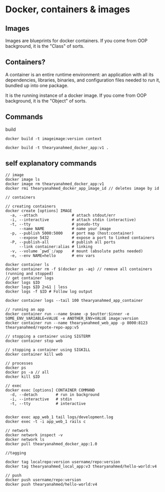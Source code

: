 # Docker, containers & images

## Images
Images are blueprints for docker containers. If you come from OOP background, it is the "Class" of sorts.

## Containers?
A container is an entire runtime environment: an application with all its dependencies, libraries, binaries, and configuration files needed to run it, bundled up into one package.

It is the running instance of a docker image. If you come from OOP background, it is the "Object" of sorts.

## Commands 
build 
```
docker build -t imageimage:version context

docker build -t thearyanahmed_docker_app:v1 .
```

## self explanatory commands 
```
// image
docker image ls
docker image rm thearyanahmed_docker_app:v1
docker rmi thearyanahmed_docker_app_image_id // deletes image by id

// containers 

// creating containers
docker create [options] IMAGE
  -a, --attach               # attach stdout/err
  -i, --interactive          # attach stdin (interactive)
  -t, --tty                  # pseudo-tty
      --name NAME            # name your image
  -p, --publish 5000:5000    # port map (host:container)
      --expose 5432          # expose a port to linked containers
  -P, --publish-all          # publish all ports
      --link container:alias # linking
  -v, --volume `pwd`:/app    # mount (absolute paths needed)
  -e, --env NAME=hello       # env vars

docker container ls
docker container rm -f $(docker ps -aq) // remove all containers (running and stopped)
// get container logs
docker logs $ID
docker logs $ID 2>&1 | less
docker logs -f $ID # Follow log output

docker container logs --tail 100 thearyanahmed_app_container

// running an app
docker container run --name $name -p $outter:$inner -e SOME_ENV_VARIABLE=VALUE -e ANOTHER_ENV=VALUE image:version
docker container run --name thearyanahmed_web_app -p 8000:8123 thearyanahmed/repote-repo-app:v5

// stopping a container using SIGTERM
docker container stop web 

// stopping a container using SIGKILL
docker container kill web 

// processes
docker ps 
docker ps -a // all 
docker kill $ID

// exec 
docker exec [options] CONTAINER COMMAND
  -d, --detach        # run in background
  -i, --interactive   # stdin
  -t, --tty           # interactive


docker exec app_web_1 tail logs/development.log
docker exec -t -i app_web_1 rails c

// network
docker network inspect -v
docker network ls
docker pull thearyanahmed_docker_app:1.0

//tagging 

docker tag localrepo:version username/repo:version
docker tag thearyanahmed_local_app:v3 thearyanahmed/hello-world:v4

// push 
docker push username/repo:version
docker push thearyanahmed/hello-world:v4
```